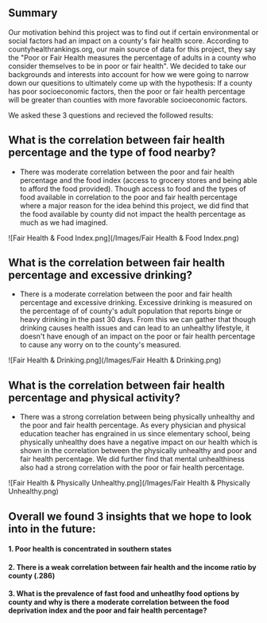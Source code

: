 ## Summary
Our motivation behind this project was to find out if certain environmental or social factors had an impact on a county's fair health score. According to countyhealthrankings.org, our main source of data for this project, they say the "Poor or Fair Health measures the percentage of adults in a county who consider themselves to be in poor or fair health". We decided to take our backgrounds and interests into account for how we were going to narrow down our quesitions to ultimately come up with the hypothesis: If a county has poor socioeconomic factors, then the poor or fair health percentage will be greater than counties with more favorable socioeconomic factors.

We asked these 3 questions and recieved the followed results:


## What is the correlation between fair health percentage and the type of food nearby?
  - There was moderate correlation between the poor and fair health percentage and the food index (access to grocery stores and being able to afford the food provided). Though access to food and the types of food available in correlation to the poor and fair health percentage where a major reason for the idea behind this project, we did find that the food available by county did not impact the health percentage as much as we had imagined. 
  
 ![Fair Health & Food Index.png](/Images/Fair Health & Food Index.png)
 
## What is the correlation between fair health percentage and excessive drinking?
  - There is a moderate correlation between the poor and fair health percentage and excessive drinking. Excessive drinking is measured on the percentage of of county's adult population that reports binge or heavy drinking in the past 30 days. From this we can gather that though drinking causes health issues and can lead to an unhealthy lifestyle, it doesn't have enough of an impact on the poor or fair health percentage to cause any worry on to the county's measured. 
  
  ![Fair Health & Drinking.png](/Images/Fair Health & Drinking.png)
 
## What is the correlation between fair health percentage and physical activity?
  - There was a strong correlation between being physically unhealthy and the poor and fair health percentage. As every physician and physical education teacher has engrained in us since elementary school, being physically unhealthy does have a negative impact on our health which is shown in the correlation between the physically unhealthy and poor and fair health percentage. We did further find that mental unhealthiness also had a strong correlation with the poor or fair health percentage.

![Fair Health & Physically Unhealthy.png](/Images/Fair Health & Physically Unhealthy.png)


## Overall we found 3 insights that we hope to look into in the future:

#### 1. Poor health is concentrated in southern states 
#### 2. There is a weak correlation between fair health and the income ratio by county (.286)
#### 3. What is the prevalence of fast food and unheatlhy food options by county and why is there a moderate correlation between the food deprivation index and the poor and fair health percentage?
